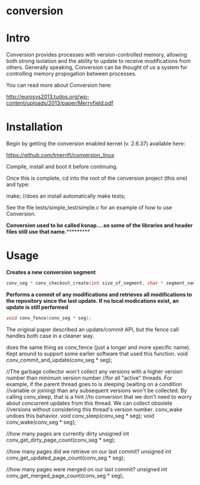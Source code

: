 conversion
==========

Intro
=========================================

Conversion provides processes with version-controlled memory, allowing both strong
isolation and the ability to update to receive modifications from others. Generally speaking, 
Conversion can be thought of us a system for controlling memory propogation between processes.

You can read more about Conversion here:

http://eurosys2013.tudos.org/wp-content/uploads/2013/paper/Merryfield.pdf



Installation
=========================================

Begin by getting the conversion enabled kernel (v. 2.6.37) available here: 

https://github.com/tmerrifi/conversion_linux

Compile, install and boot it before continuing.

Once this is complete, cd into the root of the conversion project (this one) and 
type:

make; //does an install automatically
make tests;

See the file tests/simple_test/simple.c for an example of how to use Conversion.

******Conversion used to be called ksnap....so some of the libraries and header
files still use that name.***************

Usage
=============================================

**Creates a new conversion segment**
```C
conv_seg * conv_checkout_create(int size_of_segment, char * segment_name, void * desired_address);
```

**Performs a commit of any modifications and retrieves all modifications to the repository since
the last update. If no local modications exist, an update is still performed**


```C
void conv_fence(conv_seg * seg);
```

The original paper described an update/commit API, but the fence call handles both case in a cleaner way.

does the same thing as conv_fence (just a longer and more specific name). Kept around to support some earlier 
software that used this function.
void conv_commit_and_update(conv_seg * seg);

//The garbage collector won't collect any versions with a higher version number than minimum version number
//for all "active" threads. For example, if the parent thread goes to is sleeping (waiting on a condition
//variable or joining) than any subsequent versions won't be collected. By calling conv_sleep, that is a hint
//to conversion that we don't need to worry about concurrent updates from this thread. We can collect obsolete
//versions without considering this thread's version number. conv_wake undoes this bahavior.
void conv_sleep(conv_seg * seg);
void conv_wake(conv_seg * seg);

//how many pages are currently dirty
unsigned int conv_get_dirty_page_count(conv_seg * seg); 

//how many pages did we retrieve on our last commit?
unsigned int conv_get_updated_page_count(conv_seg * seg);

//how many pages were merged on our last commit?
unsigned int conv_get_merged_page_count(conv_seg * seg);
